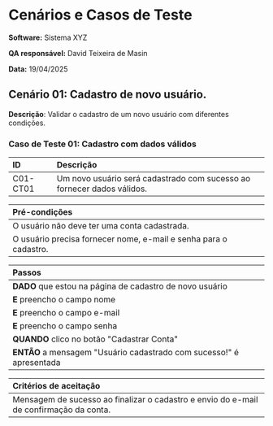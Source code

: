 # Cenários e Casos de Teste

**Software:** Sistema XYZ

**QA responsável:** David Teixeira de Masin

**Data:** 19/04/2025

##   Cenário 01: Cadastro de novo usuário.

**Descrição**: Validar o cadastro de um novo usuário com diferentes condições.

### Caso de Teste 01: Cadastro com dados válidos
| ID |  Descrição |
| :--------- | :---------- |
| C01-CT01 | Um novo usuário será cadastrado com sucesso ao fornecer dados válidos. |

| **Pré-condições** |
| :--------- |
| O usuário não deve ter uma conta cadastrada. |
| O usuário precisa fornecer nome, e-mail e senha para o cadastro. |

| **Passos** |
| :--------- |
| **DADO** que estou na página de cadastro de novo usuário |
| **E** preencho o campo nome |
| **E** preencho o campo e-mail |
| **E** preencho o campo senha |
| **QUANDO** clico no botão "Cadastrar Conta" |
| **ENTÃO** a mensagem "Usuário cadastrado com sucesso!" é apresentada |

| **Critérios de aceitação** |
| :--------- |
| Mensagem de sucesso ao finalizar o cadastro e envio do e-mail de confirmação da conta. |
